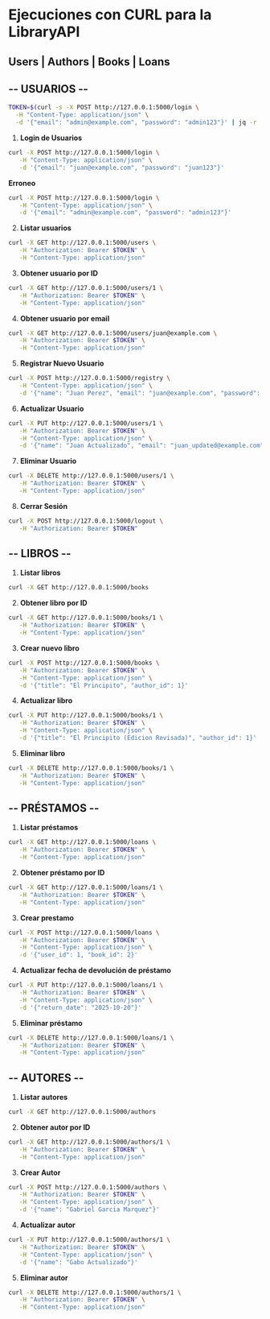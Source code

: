 # Ejecuciones con CURL para la LibraryAPI
## Users | Authors | Books | Loans

## -- USUARIOS --

```bash
TOKEN=$(curl -s -X POST http://127.0.0.1:5000/login \
  -H "Content-Type: application/json" \
  -d '{"email": "admin@example.com", "password": "admin123"}' | jq -r '.access_token' | tr -d '\n\r')
```

1. **Login de Usuarios**
```bash
curl -X POST http://127.0.0.1:5000/login \
   -H "Content-Type: application/json" \
   -d '{"email": "juan@example.com", "password": "juan123"}'
```
**Erroneo**
```bash
curl -X POST http://127.0.0.1:5000/login \
   -H "Content-Type: application/json" \
   -d '{"email": "admin@example.com", "password": "admin123"}'
```

2. **Listar usuarios**
```bash
curl -X GET http://127.0.0.1:5000/users \
   -H "Authorization: Bearer $TOKEN" \
   -H "Content-Type: application/json"
```

3. **Obtener usuario por ID**
```bash
curl -X GET http://127.0.0.1:5000/users/1 \
   -H "Authorization: Bearer $TOKEN" \
   -H "Content-Type: application/json"
```

4. **Obtener usuario por email**
```bash
curl -X GET http://127.0.0.1:5000/users/juan@example.com \
   -H "Authorization: Bearer $TOKEN" \
   -H "Content-Type: application/json"
```

5. **Registrar Nuevo Usuario**
```bash
curl -X POST http://127.0.0.1:5000/registry \
   -H "Content-Type: application/json" \
   -d '{"name": "Juan Perez", "email": "juan@example.com", "password": "juan123"}'
```

6. **Actualizar Usuario**
```bash
curl -X PUT http://127.0.0.1:5000/users/1 \
   -H "Authorization: Bearer $TOKEN" \
   -H "Content-Type: application/json" \
   -d '{"name": "Juan Actualizado", "email": "juan_updated@example.com", "password": "nuevo123"}'
```
7. **Eliminar Usuario**
```bash
curl -X DELETE http://127.0.0.1:5000/users/1 \
   -H "Authorization: Bearer $TOKEN" \
   -H "Content-Type: application/json"
```
8. **Cerrar Sesión**
```bash
curl -X POST http://127.0.0.1:5000/logout \
   -H "Authorization: Bearer $TOKEN"
```


## -- LIBROS --

1. **Listar libros**
```bash
curl -X GET http://127.0.0.1:5000/books
```

2. **Obtener libro por ID**
```bash
curl -X GET http://127.0.0.1:5000/books/1 \
   -H "Authorization: Bearer $TOKEN" \
   -H "Content-Type: application/json"
```

3. **Crear nuevo libro**
```bash
curl -X POST http://127.0.0.1:5000/books \
   -H "Authorization: Bearer $TOKEN" \
   -H "Content-Type: application/json" \
   -d '{"title": "El Principito", "author_id": 1}'
```

4. **Actualizar libro**
```bash
curl -X PUT http://127.0.0.1:5000/books/1 \
   -H "Authorization: Bearer $TOKEN" \
   -H "Content-Type: application/json" \
   -d '{"title": "El Principito (Edicion Revisada)", "author_id": 1}'
```

5. **Eliminar libro**
```bash
curl -X DELETE http://127.0.0.1:5000/books/1 \
   -H "Authorization: Bearer $TOKEN" \
   -H "Content-Type: application/json"
```

## -- PRÉSTAMOS --

1. **Listar préstamos**
```bash
curl -X GET http://127.0.0.1:5000/loans \
   -H "Authorization: Bearer $TOKEN" \
   -H "Content-Type: application/json"
```

2. **Obtener préstamo por ID**
```bash
curl -X GET http://127.0.0.1:5000/loans/1 \
   -H "Authorization: Bearer $TOKEN" \
   -H "Content-Type: application/json"
```

3. **Crear prestamo**
```bash
curl -X POST http://127.0.0.1:5000/loans \
   -H "Authorization: Bearer $TOKEN" \
   -H "Content-Type: application/json" \
   -d '{"user_id": 1, "book_id": 2}'
```

4. **Actualizar fecha de devolución de préstamo**
```bash
curl -X PUT http://127.0.0.1:5000/loans/1 \
   -H "Authorization: Bearer $TOKEN" \
   -H "Content-Type: application/json" \
   -d '{"return_date": "2025-10-20"}'
```

5. **Eliminar préstamo**
```bash
curl -X DELETE http://127.0.0.1:5000/loans/1 \
   -H "Authorization: Bearer $TOKEN" \
   -H "Content-Type: application/json"
```

## -- AUTORES --

1. **Listar autores**
```bash
curl -X GET http://127.0.0.1:5000/authors
```

2. **Obtener autor por ID**
```bash
curl -X GET http://127.0.0.1:5000/authors/1 \
   -H "Authorization: Bearer $TOKEN" \
   -H "Content-Type: application/json"
```

3. **Crear Autor**
```bash
curl -X POST http://127.0.0.1:5000/authors \
   -H "Authorization: Bearer $TOKEN" \
   -H "Content-Type: application/json" \
   -d '{"name": "Gabriel Garcia Marquez"}'
```

4. **Actualizar autor**
```bash
curl -X PUT http://127.0.0.1:5000/authors/1 \
   -H "Authorization: Bearer $TOKEN" \
   -H "Content-Type: application/json" \
   -d '{"name": "Gabo Actualizado"}'
```

5. **Eliminar autor**
```bash
curl -X DELETE http://127.0.0.1:5000/authors/1 \
   -H "Authorization: Bearer $TOKEN" \
   -H "Content-Type: application/json"
```